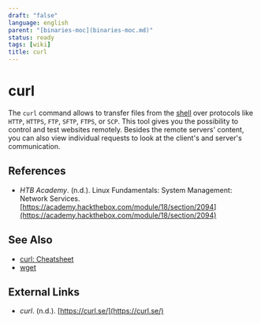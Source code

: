 ```yaml
---
draft: "false"
language: english
parent: "[binaries-moc](binaries-moc.md)"
status: ready
tags: [wiki]
title: curl
---
```


# curl

The `curl` command allows to transfer files from the [shell](shell.md) over protocols like `HTTP`, `HTTPS`, `FTP`, `SFTP`, `FTPS`, or `SCP`. This tool gives you the possibility to control and test websites remotely. Besides the remote servers' content, you can also view individual requests to look at the client's and server's communication.

## References

- _HTB Academy_. (n.d.). <span class="reference-title">Linux Fundamentals: System Management: Network Services</span>. [https://academy.hackthebox.com/module/18/section/2094](https://academy.hackthebox.com/module/18/section/2094)

## See Also

- [curl: Cheatsheet](curl-cheatsheet.md)
- [wget](wget.md)

## External Links

- _curl_. (n.d.). [https://curl.se/](https://curl.se/)
